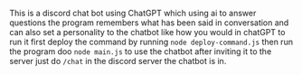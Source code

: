 This is a discord chat bot using ChatGPT which using ai to answer questions 
the program remembers what has been said in conversation and can also set a personality to the chatbot like how you would in chatGPT
to run it first deploy the command by running 
`node deploy-command.js` 
then run the program doo 
`node main.js`
to use the chatbot after inviting it to the server just do 
`/chat` in the discord server the chatbot is in.
